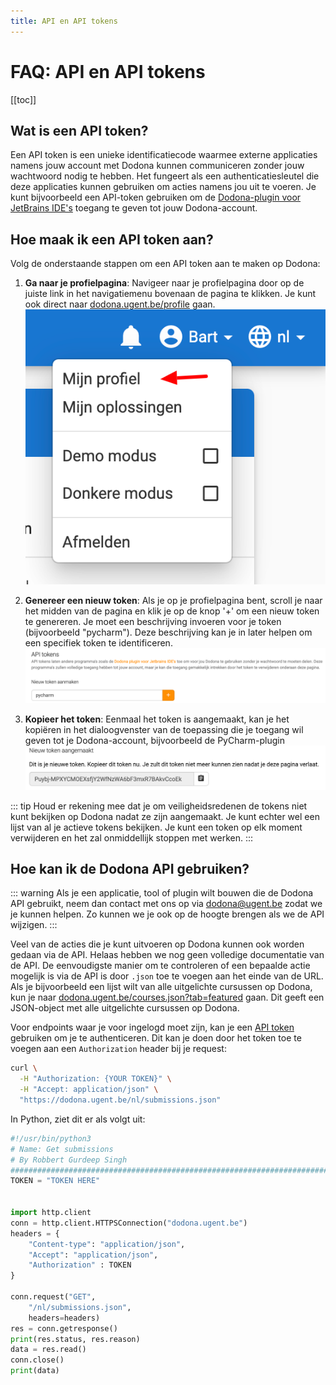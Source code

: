 ```yaml
---
title: API en API tokens
---
```


# FAQ: API en API tokens

[[toc]]

## Wat is een API token?

Een API token is een unieke identificatiecode waarmee externe applicaties namens jouw account met Dodona kunnen communiceren zonder jouw wachtwoord nodig te hebben. Het fungeert als een authenticatiesleutel die deze applicaties kunnen gebruiken om acties namens jou uit te voeren. Je kunt bijvoorbeeld een API-token gebruiken om de [Dodona-plugin voor JetBrains IDE's](/nl/faq/ide-plugins/) toegang te geven tot jouw Dodona-account.

## Hoe maak ik een API token aan?

Volg de onderstaande stappen om een API token aan te maken op Dodona:

1. **Ga naar je profielpagina**: Navigeer naar je profielpagina door op de juiste link in het navigatiemenu bovenaan de pagina te klikken. Je kunt ook direct naar [dodona.ugent.be/profile](https://dodona.ugent.be/nl/profile) gaan.
  ![Mijn profiel](./my-profile-nl.png)

22. **Genereer een nieuw token**: Als je op je profielpagina bent, scroll je naar het midden van de pagina en klik je op de knop '+' om een nieuw token te genereren. Je moet een beschrijving invoeren voor je token (bijvoorbeeld "pycharm"). Deze beschrijving kan je in later helpen om een specifiek token te identificeren.
  ![Maak een token aan](./create-new-token-nl.png)

3. **Kopieer het token**: Eenmaal het token is aangemaakt, kan je het kopiëren in het dialoogvenster van de toepassing die je toegang wil geven tot je Dodona-account, bijvoorbeeld de PyCharm-plugin
  ![Token generated](./token-generated-nl.png)

::: tip
Houd er rekening mee dat je om veiligheidsredenen de tokens niet kunt bekijken op Dodona nadat ze zijn aangemaakt. Je kunt echter wel een lijst van al je actieve tokens bekijken. Je kunt een token op elk moment verwijderen en het zal onmiddellijk stoppen met werken.
:::

## Hoe kan ik de Dodona API gebruiken?

::: warning
Als je een applicatie, tool of plugin wilt bouwen die de Dodona API gebruikt, neem dan contact met ons op via [dodona@ugent.be](mailto:dodona@ugent.be) zodat we je kunnen helpen. Zo kunnen we je ook op de hoogte brengen als we de API wijzigen.
:::

Veel van de acties die je kunt uitvoeren op Dodona kunnen ook worden gedaan via de API. Helaas hebben we nog geen volledige documentatie van de API. De eenvoudigste manier om te controleren of een bepaalde actie mogelijk is via de API is door `.json` toe te voegen aan het einde van de URL. Als je bijvoorbeeld een lijst wilt van alle uitgelichte cursussen op Dodona, kun je naar [dodona.ugent.be/courses.json?tab=featured](https://dodona.ugent.be/courses.json?tab=featured) gaan. Dit geeft een JSON-object met alle uitgelichte cursussen op Dodona.

Voor endpoints waar je voor ingelogd moet zijn, kan je een [API token](#wat-is-een-api-token) gebruiken om je te authenticeren. Dit kan je doen door het token toe te voegen aan een `Authorization` header bij je request:

```bash
curl \
  -H "Authorization: {YOUR TOKEN}" \
  -H "Accept: application/json" \
  "https://dodona.ugent.be/nl/submissions.json"
```

In Python, ziet dit er als volgt uit:

```python
#!/usr/bin/python3
# Name: Get submissions
# By Robbert Gurdeep Singh
################################################################################
TOKEN = "TOKEN HERE"


import http.client
conn = http.client.HTTPSConnection("dodona.ugent.be")
headers = {
    "Content-type": "application/json",
    "Accept": "application/json",
    "Authorization" : TOKEN
}

conn.request("GET",
    "/nl/submissions.json",
    headers=headers)
res = conn.getresponse()
print(res.status, res.reason)
data = res.read()
conn.close()
print(data)
```
